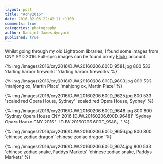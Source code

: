 ```yaml
---
layout: post
title: "#cny2016"
date: 2016-02-06 22:42:11 +1100
comments: true
categories: photography
author: Danijel-James Wynyard
published: true
---
```

Whilst going through my old Lightroom libraries, I found some images from CNY SYD 2016. Full-spec images can be found on my [Flickr](https://flickr.com/danijeljames) account.

{% img /images/2016/cny2016/DJW.20160206.600D_9581.jpg 800 533 'darling harbor fireworks' 'darling harbor fireworks' %}

{% img /images/2016/cny2016/DJW.20160206.600D_9603.jpg 800 533 'mahjong ox, Martin Place' 'mahjong ox, Martin Place' %}

{% img /images/2016/cny2016/DJW.20160206.600D_9625.jpg 800 533 'scaled red Opera House, Sydney' 'scaled red Opera House, Sydney' %}

{% img /images/2016/cny2016/DJW.20160206.600D_9648.jpg 800 800 'Sydney Opera House CNY 2016 [DJW.20160206.600D_9648]' 'Sydney Opera House CNY 2016 '「DJW.20160206.600D_9648」' %}

{% img /images/2016/cny2016/DJW.20160206.600D_9656.jpg 800 800 'chinese zodiac dragon' 'chinese zodiac dragon' %}

{% img /images/2016/cny2016/DJW.20160206.600D_9674.jpg 800 533 'chinese zodiac snake, Paddys Markets' 'chinese zodiac snake, Paddys Markets' %}
